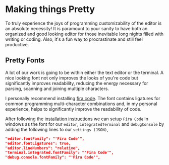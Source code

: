 # Making things Pretty

To truly experience the joys of programming customizability of the editor is an absolute necessity! It is paramount to your sanity to have both an organized and good looking editor for those inevitable long nights filled with writing or coding. Also, it's a fun way to procrastinate and still feel productive.

## Pretty Fonts

A lot of our work is going to be within either the text editor or the terminal. A nice looking font not only improves the looks of you're code but significantly improves readability, reducing the energy necessary for parsing, scanning and joining multiple characters.

I personally recommend installing [fira code](https://github.com/tonsky/FiraCode). The font contains ligatures for common programming multi-character combinations and, in my personal experience, helps to significantly improve the readability of code.

After following the [installation instructions](https://github.com/tonsky/FiraCode/wiki/Installing) we can setup `Fira Code` in windows as the font for our `editor`, `integratedTerminal` and `debugConsole` by adding the following lines to our `settings (JSON)`,

````json
"editor.fontFamily": "'Fira Code'",
"editor.fontLigatures": true,
"editor.lineNumbers": "relative",
"terminal.integrated.fontFamily": "'Fira Code'",
"debug.console.fontFamily": "'Fira Code'",
````

## 
